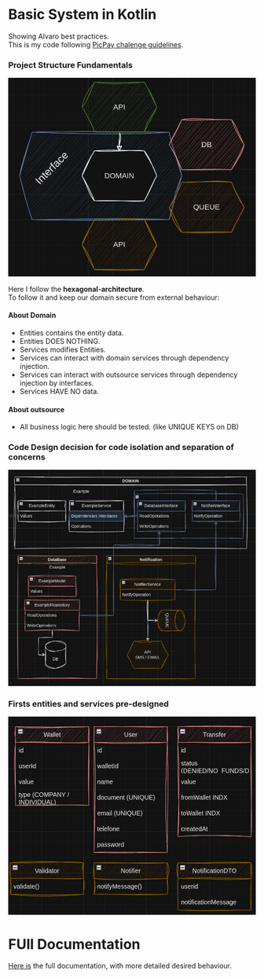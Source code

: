 # Basic System in Kotlin
Showing Alvaro best practices.  
This is my code following [PicPay chalenge guidelines](/readme/chalenge-instructions.md).

### Project Structure Fundamentals

![Project Structure Fundamentals](/readme/project-structure-fundamentals.png)

Here I follow the **hexagonal-architecture**.   
To follow it and keep our domain secure from external behaviour:

#### About Domain
- Entities contains the entity data.
- Entities DOES NOTHING.
- Services modifies Entities.
- Services can interact with domain services through dependency injection.
- Services can interact with outsource services through dependency injection by interfaces.
- Services HAVE NO data.
#### About outsource
- All business logic here should be tested. (like UNIQUE KEYS on DB)


### Code Design decision for code isolation and separation of concerns
![Code Structure Decision](/readme/design-decision-for-code-concerns-isolation.png)

### Firsts entities and services pre-designed
![first-entities](/readme/first-entities.png)

# FUll Documentation
[Here is](/readme/documentation-startup-guide.md) the full documentation, with more detailed desired behaviour.